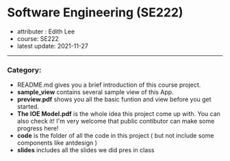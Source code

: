 # Software Engineering (SE222)

- attributer : Edith Lee
- course: SE222
- latest update: 2021-11-27

---

### Category:

- README.md gives you a brief introduction of this course project.
- **sample_view** contains several sample view of this App.
- **preview.pdf** shows you all the basic funtion and view before you get started.
- **The IOE Model.pdf** is the whole idea this project come up with. You can also check it! I'm very welcome that public contibutor can make some progress here!
- **code** is the folder of all the code in this project ( but not include some components like antdesign )
- **slides** includes all the slides we did pres in class
